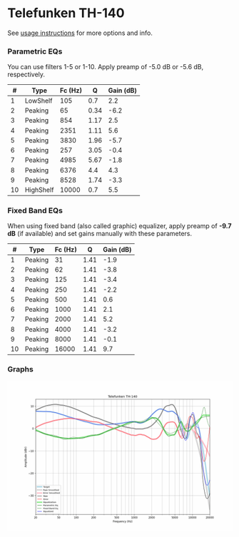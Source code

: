 # Telefunken TH-140
See [usage instructions](https://github.com/jaakkopasanen/AutoEq#usage) for more options and info.

### Parametric EQs
You can use filters 1-5 or 1-10. Apply preamp of -5.0 dB or -5.6 dB, respectively.

|   # | Type      |   Fc (Hz) |    Q |   Gain (dB) |
|-----|-----------|-----------|------|-------------|
|   1 | LowShelf  |       105 | 0.7  |         2.2 |
|   2 | Peaking   |        65 | 0.34 |        -6.2 |
|   3 | Peaking   |       854 | 1.17 |         2.5 |
|   4 | Peaking   |      2351 | 1.11 |         5.6 |
|   5 | Peaking   |      3830 | 1.96 |        -5.7 |
|   6 | Peaking   |       257 | 3.05 |        -0.4 |
|   7 | Peaking   |      4985 | 5.67 |        -1.8 |
|   8 | Peaking   |      6376 | 4.4  |         4.3 |
|   9 | Peaking   |      8528 | 1.74 |        -3.3 |
|  10 | HighShelf |     10000 | 0.7  |         5.5 |

### Fixed Band EQs
When using fixed band (also called graphic) equalizer, apply preamp of **-9.7 dB** (if available) and set gains manually with these parameters.

|   # | Type    |   Fc (Hz) |    Q |   Gain (dB) |
|-----|---------|-----------|------|-------------|
|   1 | Peaking |        31 | 1.41 |        -1.9 |
|   2 | Peaking |        62 | 1.41 |        -3.8 |
|   3 | Peaking |       125 | 1.41 |        -3.4 |
|   4 | Peaking |       250 | 1.41 |        -2.2 |
|   5 | Peaking |       500 | 1.41 |         0.6 |
|   6 | Peaking |      1000 | 1.41 |         2.1 |
|   7 | Peaking |      2000 | 1.41 |         5.2 |
|   8 | Peaking |      4000 | 1.41 |        -3.2 |
|   9 | Peaking |      8000 | 1.41 |        -0.1 |
|  10 | Peaking |     16000 | 1.41 |         9.7 |

### Graphs
![](./Telefunken%20TH-140.png)
